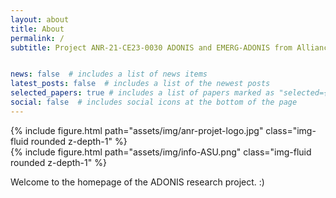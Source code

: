 ```yaml
---
layout: about
title: About
permalink: /
subtitle: Project ANR-21-CE23-0030 ADONIS and EMERG-ADONIS from Alliance SU


news: false  # includes a list of news items
latest_posts: false  # includes a list of the newest posts
selected_papers: true # includes a list of papers marked as "selected={true}"
social: false  # includes social icons at the bottom of the page
---
```



<div class="row mt-3">
    <div class="col-sm mt-3 mt-md-0">
           {% include figure.html path="assets/img/anr-projet-logo.jpg" class="img-fluid rounded z-depth-1" %}
    </div>
    <div class="col-sm mt-3 mt-md-0">
           {% include figure.html path="assets/img/info-ASU.png" class="img-fluid rounded z-depth-1" %}
    </div>
    
</div>

Welcome to the homepage of the ADONIS research project. :)
